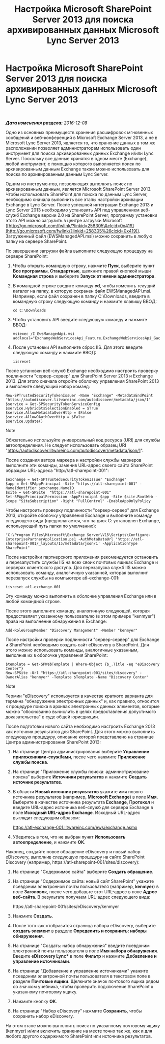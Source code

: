 ﻿---
title: Настройка Microsoft SharePoint Server 2013 для поиска архивированных данных Microsoft Lync Server 2013
TOCTitle: Настройка Microsoft SharePoint Server 2013 для поиска архивированных данных Microsoft Lync Server 2013
ms:assetid: 17f49365-8778-4962-a41b-f96faf6902f1
ms:mtpsurl: https://technet.microsoft.com/ru-ru/library/JJ687978(v=OCS.15)
ms:contentKeyID: 49887881
ms.date: 12/10/2016
mtps_version: v=OCS.15
ms.translationtype: HT
---

# Настройка Microsoft SharePoint Server 2013 для поиска архивированных данных Microsoft Lync Server 2013

 

_**Дата изменения раздела:** 2016-12-08_

Одно из основных преимуществ хранения расшифровок мгновенных сообщений и веб-конференций в Microsoft Exchange Server 2013, а не в Microsoft Lync Server 2013, является то, что хранение данных в том же расположении позволяет администраторам использовать один инструмент для поиска архивированных данных Exchange и/или Lync Server. Поскольку все данные хранятся в одном месте (Exchange), любой инструмент, с помощью которого выполняется поиск по архивированным данным Exchange также можно использовать для поиска по архивированным данным Lync Server.

Одним из инструментов, позволяющих выполнять поиск по архивированным данным, является Microsoft SharePoint Server 2013. Чтобы использовать SharePoint для поиска по данным Lync Server, необходимо сначала выполнить все этапы настройки архивации Exchange в Lync Server. После успешной интеграции Exchange 2013 и Lync Server 2013 необходимо установить API под управлением веб-служб Exchange версии 2.0 на SharePoint Server; программу установки этого API можно загрузить в центре загрузки Microsoft ([http://go.microsoft.com/fwlink/?linkid=258305\&clcid=0x419](http://go.microsoft.com/fwlink/?linkid=258305%26clcid=0x419)). Загруженный файл (EWSManagedAPI.msi) можно сохранить в любую папку на сервере SharePoint.

По завершении загрузки файла выполните следующую процедуру на сервере SharePoint:

1.  Чтобы открыть командную строку, нажмите **Пуск**, выберите пункт **Все программы**, **Стандартные**, щелкните правой кнопкой мыши **Командная строка** и выберите **Запуск от имени администратора**.

2.  В командной строке введите команду **cd**, чтобы изменить текущий каталог на папку, в которую сохранен файл EWSManagedAPI.msi. Например, если файл сохранен в папку C:\\Downloads, введите в командную строку следующую команду и нажмите клавишу ВВОД:
    
        cd C:\Downloads

3.  Чтобы установить API введите следующую команду и нажмите ВВОД:
    
        msiexec /I EwsManagedApi.msi addlocal="ExchangeWebServicesApi_Feature,ExchangeWebServicesApi_Gac"

4.  После установки API выполните сброс IIS. Для этого введите следующую команду и нажмите ВВОД:
    
        iisreset

После установки веб-служб Exchange необходимо настроить проверку подлинности "сервер-сервер" для SharePoint Server 2013 и Exchange 2013. Для этого сначала откройте оболочку управления SharePoint 2013 и выполните следующий набор команд:

    New-SPTrustedSecurityTokenIssuer -Name "Exchange" -MetadataEndPoint "https://autodiscover.litwareinc.com/autodiscover/metadata/json/1"
    $service = Get-SPSecurityTokenServiceConfig
    $service.HybridStsSelectionEnabled = $True
    $service.AllowMetadataOverHttp = $False
    $service.AllowOAuthOverHttp = $False
    $service.Update()

> [!NOTE]  
> Обязательно используйте универсальный код ресурса (URI) для службы автоопределения. Не следует использовать образец URI &quot;https://autodiscover.litwareinc.com/autodiscover/metadata/json/1&quot;.

После создания автора маркера и настройки службы маркеров выполните эти команды, заменив URL-адрес своего сайта SharePoint образцом URL-адреса "http://atl-sharepoint-001":

    $exchange = Get-SPTrustedSecurityTokenIssuer "Exchange"
    $app = Get-SPAppPrincipal -Site "https://atl-sharepoint-001" -NameIdentifier $exchange.NameID
    $site = Get-SPSite  "https://atl-sharepoint-001"
    Set-SPAppPrincipalPermission -AppPrincipal $app -Site $site.RootWeb -Scope "SiteSubscription" -Right "FullControl" -EnableAppOnlyPolicy

Чтобы настроить проверку подлинности "сервер-сервер" для Exchange 2013, откройте оболочку управления Exchange и выполните команду следующего вида (предполагается, что на диск С: установлен Exchange, использующий путь папки по умолчанию):

    "C:\Program Files\Microsoft\Exchange Server\V15\Scripts\Configure-EnterprisePartnerApplication.ps1 -AuthMetaDataUrl 'https://atl-sharepoint-001/_layouts/15/metadata/json/1' -ApplicationType SharePoint"

После настройки партнерского приложения рекомендуется остановить и перезапустить службы IIS на всех своих почтовых ящиках Exchange и серверах клиентского доступа. Для перезапуска служб IIS можно использовать команду, аналогичную указанной, которая выполнит перезапуск службы на компьютере atl-exchange-001:

    iisreset atl-exchange-001

Эту команду можно выполнить в оболочке управления Exchange или в любой командной строке.

После этого выполните команду, аналогичную следующей, которая предоставляет указанному пользователю (в этом примере "kenmyer") права на выполнение обнаружения в Exchange:

    Add-RoleGroupMember "Discovery Management" -Member "kenmyer"

После настройки проверки подлинности "сервер-сервер" для Exchange и SharePoint необходимо создать сайт eDiscovery в SharePoint. Для этого можно использовать команды, аналогичные указанным, выполнив их в оболочке управления SharePoint:

    $template = Get-SPWebTemplate | Where-Object {$_.Title -eq "eDiscovery Center"}
    New-SPSite -Url "https://atl-sharepoint-001/sites/discovery" -OwnerAlias "kenmyer" -Template $Template -Name "Discovery Center"

> [!NOTE]  
> Термин &quot;eDiscovery&quot; используется в качестве краткого варианта для термина &quot;обнаружение электронных данных&quot; и, как правило, относится к процедуре поиска в архивах электронных данных элементов, которые можно &quot;обоснованно вычислить в целях предоставления допустимого доказательства&quot; в суде общей юрисдикции.

После подготовки нового сайта необходимо настроить Exchange 2013 как источник результатов для SharePoint. Для этого можно выполнить следующую процедуру, описание которой представлено на странице Центра администрирования SharePoint 2013:

1.  На странице Центра администрирования выберите **Управление приложениями-службами**, после чего нажмите **Приложение службы поиска**.

2.  На странице "Приложение службы поиска: администрирование поиска" выберите **Источники результатов** и нажмите **Создать источник результатов**.

3.  В области **Новый источник результатов** укажите имя нового источника результатов (например, **Microsoft Exchange**) в поле **Имя**. Выберите в качестве источника результата **Exchange**, **Протокол** и введите URL-адрес источника веб-служб для сервера Exchange в поле **Исходный URL-адрес Exchange**. Исходный URL-адрес выглядит следующим образом:
    
    https://atl-exchange-001.litwareinc.com/ews/exchange.asmx

4.  Убедитесь в том, что не выбран пункт **Использовать автоопределение**, и нажмите **ОК**.

Наконец, создайте новое обращение eDiscovery и новый набор eDiscovery, выполнив следующую процедуру на сайте SharePoint Discovery (например, https://atl-sharepoint-001/sites/discovery):

1.  На странице "Содержимое сайта" выберите **Создать обращение**.

2.  На странице "Содержимое сайта: новый сайт SharePoint" укажите псевдоним электронной почты пользователя (например, **kenmyer**) в поле **Заголовок**, после чего добавьте этот URL-адрес в поле **Адрес веб-сайта**. В результате получаем URL-адрес следующего вида:
    
    https://atl-sharepoint-001/sites/eDiscovery/kenmyer

3.  Нажмите **Создать**.

4.  После того как отобразится страница набора eDiscovery, выберите **создать элемент** в разделе **Определить и сохранить: наборы обнаружения**.

5.  На странице "Создать: набор обнаружения" введите псевдоним электронной почты пользователя в поле **Имя набора обнаружения**. Введите **eDiscovery Lync\*** в поле **Фильтр** и нажмите **Добавление и управление источниками**.

6.  На странице "Добавление и управление источниками" укажите псевдоним электронной почты пользователя в текстовом поле в разделе **Почтовые ящики**. Щелкните значок почтового ящика рядом со значком учебника, чтобы проверить подключение SharePoint к указанному почтовому ящику.

7.  Нажмите кнопку **ОК**.

8.  На странице "Набор eDiscovery" нажмите **Сохранить**, чтобы сохранить набор eDiscovery.

На этом этапе можно выполнить поиск по указанному почтовому ящику (kenmyer) и/или включить хранение на месте точно так же, как и для любого другого содержимого SharePoint или источника результатов.

